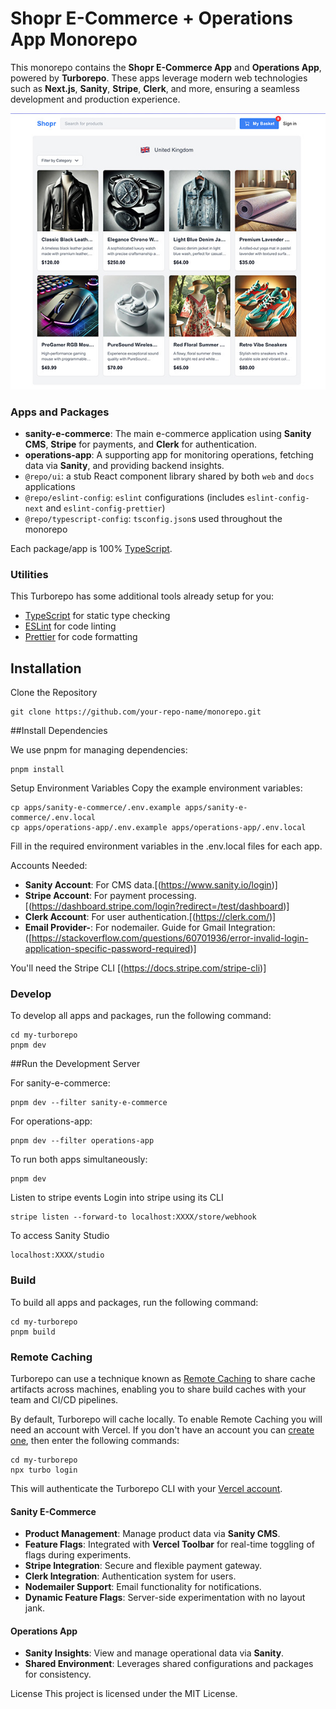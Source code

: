 # Shopr E-Commerce + Operations App Monorepo

This monorepo contains the **Shopr E-Commerce App** and **Operations App**, powered by **Turborepo**. These apps leverage modern web technologies such as **Next.js**, **Sanity**, **Stripe**, **Clerk**, and more, ensuring a seamless development and production experience.

![Sanity E-Commerce](apps/sanity-e-commerce/app/opengraph-image.jpg)

### Apps and Packages
- **sanity-e-commerce**: The main e-commerce application using **Sanity CMS**, **Stripe** for payments, and **Clerk** for authentication.
- **operations-app**: A supporting app for monitoring operations, fetching data via **Sanity**, and providing backend insights.
- `@repo/ui`: a stub React component library shared by both `web` and `docs` applications
- `@repo/eslint-config`: `eslint` configurations (includes `eslint-config-next` and `eslint-config-prettier`)
- `@repo/typescript-config`: `tsconfig.json`s used throughout the monorepo

Each package/app is 100% [TypeScript](https://www.typescriptlang.org/).

### Utilities

This Turborepo has some additional tools already setup for you:

- [TypeScript](https://www.typescriptlang.org/) for static type checking
- [ESLint](https://eslint.org/) for code linting
- [Prettier](https://prettier.io) for code formatting

## Installation

Clone the Repository

```
git clone https://github.com/your-repo-name/monorepo.git
```

##Install Dependencies

We use pnpm for managing dependencies:

```
pnpm install
```

Setup Environment Variables
Copy the example environment variables:
```
cp apps/sanity-e-commerce/.env.example apps/sanity-e-commerce/.env.local
cp apps/operations-app/.env.example apps/operations-app/.env.local
```
Fill in the required environment variables in the .env.local files for each app.

Accounts Needed:
- **Sanity Account**: For CMS data.[(https://www.sanity.io/login)]
- **Stripe Account**: For payment processing.[(https://dashboard.stripe.com/login?redirect=/test/dashboard)]
- **Clerk Account**: For user authentication.[(https://clerk.com/)]
- **Email Provider-**: For nodemailer. Guide for Gmail Integration: ([https://stackoverflow.com/questions/60701936/error-invalid-login-application-specific-password-required)]

You'll need the Stripe CLI [(https://docs.stripe.com/stripe-cli)]

### Develop

To develop all apps and packages, run the following command:

```
cd my-turborepo
pnpm dev
```

##Run the Development Server

For sanity-e-commerce:

```
pnpm dev --filter sanity-e-commerce
```

For operations-app:

```
pnpm dev --filter operations-app
```

To run both apps simultaneously:

```
pnpm dev 
```

Listen to stripe events
Login into stripe using its CLI

```
stripe listen --forward-to localhost:XXXX/store/webhook
```

To access Sanity Studio

```
localhost:XXXX/studio
```

### Build

To build all apps and packages, run the following command:

```
cd my-turborepo
pnpm build
```


### Remote Caching

Turborepo can use a technique known as [Remote Caching](https://turbo.build/repo/docs/core-concepts/remote-caching) to share cache artifacts across machines, enabling you to share build caches with your team and CI/CD pipelines.

By default, Turborepo will cache locally. To enable Remote Caching you will need an account with Vercel. If you don't have an account you can [create one](https://vercel.com/signup), then enter the following commands:

```
cd my-turborepo
npx turbo login
```

This will authenticate the Turborepo CLI with your [Vercel account](https://vercel.com/docs/concepts/personal-accounts/overview).

#### Sanity E-Commerce
- **Product Management**: Manage product data via **Sanity CMS**.
- **Feature Flags**: Integrated with **Vercel Toolbar** for real-time toggling of flags during experiments.
- **Stripe Integration**: Secure and flexible payment gateway.
- **Clerk Integration**: Authentication system for users.
- **Nodemailer Support**: Email functionality for notifications.
- **Dynamic Feature Flags**: Server-side experimentation with no layout jank.

#### Operations App
- **Sanity Insights**: View and manage operational data via **Sanity**.
- **Shared Environment**: Leverages shared configurations and packages for consistency.


License
This project is licensed under the MIT License.


